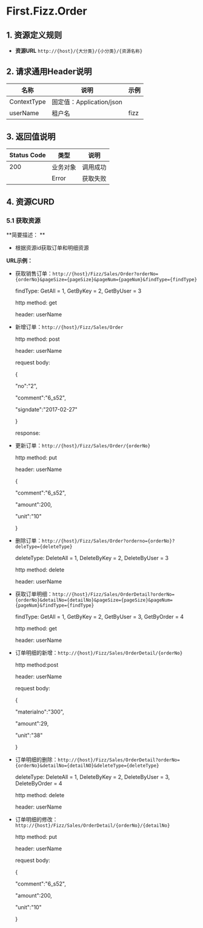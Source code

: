 # First.Fizz.Order

## 1. 资源定义规则

- **资源URL**  `http://{host}/{大分类}/{小分类}/{资源名称}`   

## 2. 请求通用Header说明 ##

| 名称        | 说明                     | 示例 |
| ----------- | ------------------------ | ---- |
| ContextType | 固定值：Application/json |      |
| userName    | 租户名                   | fizz |

## 3. 返回值说明 ##

| Status Code | 类型     | 说明     |
| ----------- | -------- | -------- |
| 200         | 业务对象 | 调用成功 |
|             | Error    | 获取失败 |

## 4. 资源CURD

### 5.1 获取资源

**简要描述： **

- 根据资源id获取订单和明细资源

**URL示例：**

- 获取销售订单：`http://{host}/Fizz/Sales/Order?orderNo={orderNo}&pageSize={pageSize}&pageNum={pageNum}&findType={findType}`

  findType: GetAll = 1, GetByKey = 2, GetByUser = 3

  http method: get

  header: userName

- 新增订单：`http://{host}/Fizz/Sales/Order`

  http method: post

  header: userName

  request body:

  {

   "no":"2",

   "comment":"6_s52",

   "signdate":"2017-02-27"

  }

  response:

  

- 更新订单：`http://{host}/Fizz/Sales/Order/{orderNo}`

  http method: put

  header: userName

  {

   "comment":"6_s52",

   "amount":200,

   "unit":"10"

  }

  

- 删除订单：`http://{host}/Fizz/Sales/Order?orderno={orderNo}?deleType={deleteType}`

  deleteType: DeleteAll = 1, DeleteByKey = 2, DeleteByUser = 3

  http method: delete

  header: userName

  

- 获取订单明细：`http://{host}/Fizz/Sales/OrderDetail?orderNo={orderNo}&detailNo={detailNo}&pageSize={pageSize}&pageNum={pageNum}&findType={findType}`

  findType:  GetAll = 1, GetByKey = 2, GetByUser = 3, GetByOrder = 4

  http method: get

  header: userName

  

- 订单明细的新增：`http://{host}/Fizz/Sales/OrderDetail/{orderNo}`

  http method:post

  header: userName

  request body:

  {

    "materialno":"300",

    "amount":29,

    "unit":"38"

  }

- 订单明细的删除：`http://{host}/Fizz/Sales/OrderDetail?orderNo={orderNo}&detailNo={detailNO}&deleteType={deleteType}`

  deleteType: DeleteAll = 1, DeleteByKey = 2, DeleteByUser = 3, DeleteByOrder = 4

  http method: delete

  header: userName

  

- 订单明细的修改：`http://{host}/Fizz/Sales/OrderDetail/{orderNo}/{detailNo}`

  http method: put

  header: userName

  request body:

  {

   "comment":"6_s52",

   "amount":200,

   "unit":"10"

  }

  

 